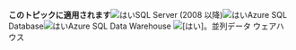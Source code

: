 <Token>**このトピックに適用されます**![はい](media/yes.png)SQL Server (2008 以降)![はい](media/yes.png)Azure SQL Database![はい](media/yes.png)Azure SQL Data Warehouse ![[はい]。](media/yes.png)並列データ ウェアハウス </Token> 
